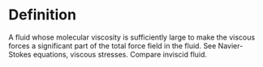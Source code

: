# Definition

A fluid whose molecular viscosity is sufficiently large to make the
viscous forces a significant part of the total force field in the fluid.
See Navier-Stokes equations, viscous stresses. Compare inviscid fluid.
